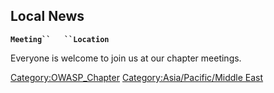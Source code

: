 ## Local News

**`Meeting``   ``Location`**

Everyone is welcome to join us at our chapter meetings.

[Category:OWASP_Chapter](Category:OWASP_Chapter "wikilink")
[Category:Asia/Pacific/Middle
East](Category:Asia/Pacific/Middle_East "wikilink")